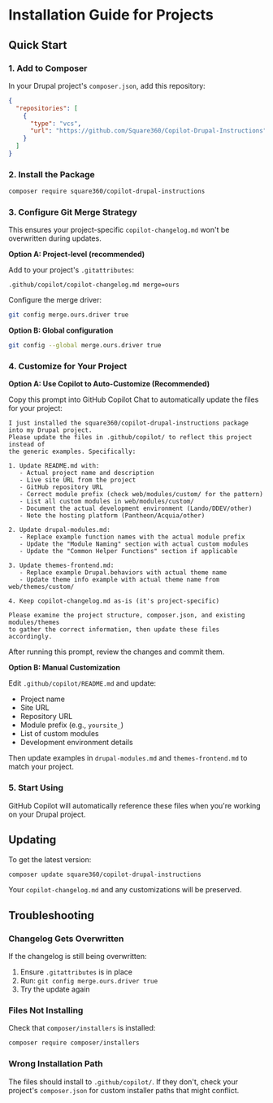 # Installation Guide for Projects

## Quick Start

### 1. Add to Composer

In your Drupal project's `composer.json`, add this repository:

```json
{
  "repositories": [
    {
      "type": "vcs",
      "url": "https://github.com/Square360/Copilot-Drupal-Instructions"
    }
  ]
}
```

### 2. Install the Package

```bash
composer require square360/copilot-drupal-instructions
```

### 3. Configure Git Merge Strategy

This ensures your project-specific `copilot-changelog.md` won't be overwritten during updates.

**Option A: Project-level (recommended)**

Add to your project's `.gitattributes`:

```
.github/copilot/copilot-changelog.md merge=ours
```

Configure the merge driver:

```bash
git config merge.ours.driver true
```

**Option B: Global configuration**

```bash
git config --global merge.ours.driver true
```

### 4. Customize for Your Project

**Option A: Use Copilot to Auto-Customize (Recommended)**

Copy this prompt into GitHub Copilot Chat to automatically update the files for your project:

```
I just installed the square360/copilot-drupal-instructions package into my Drupal project.
Please update the files in .github/copilot/ to reflect this project instead of
the generic examples. Specifically:

1. Update README.md with:
   - Actual project name and description
   - Live site URL from the project
   - GitHub repository URL
   - Correct module prefix (check web/modules/custom/ for the pattern)
   - List all custom modules in web/modules/custom/
   - Document the actual development environment (Lando/DDEV/other)
   - Note the hosting platform (Pantheon/Acquia/other)

2. Update drupal-modules.md:
   - Replace example function names with the actual module prefix
   - Update the "Module Naming" section with actual custom modules
   - Update the "Common Helper Functions" section if applicable

3. Update themes-frontend.md:
   - Replace example Drupal.behaviors with actual theme name
   - Update theme info example with actual theme name from web/themes/custom/

4. Keep copilot-changelog.md as-is (it's project-specific)

Please examine the project structure, composer.json, and existing modules/themes
to gather the correct information, then update these files accordingly.
```

After running this prompt, review the changes and commit them.

**Option B: Manual Customization**

Edit `.github/copilot/README.md` and update:

- Project name
- Site URL
- Repository URL
- Module prefix (e.g., `yoursite_`)
- List of custom modules
- Development environment details

Then update examples in `drupal-modules.md` and `themes-frontend.md` to match your project.

### 5. Start Using

GitHub Copilot will automatically reference these files when you're working on your Drupal project.

## Updating

To get the latest version:

```bash
composer update square360/copilot-drupal-instructions
```

Your `copilot-changelog.md` and any customizations will be preserved.

## Troubleshooting

### Changelog Gets Overwritten

If the changelog is still being overwritten:

1. Ensure `.gitattributes` is in place
2. Run: `git config merge.ours.driver true`
3. Try the update again

### Files Not Installing

Check that `composer/installers` is installed:

```bash
composer require composer/installers
```

### Wrong Installation Path

The files should install to `.github/copilot/`. If they don't, check your project's `composer.json` for custom installer paths that might conflict.
